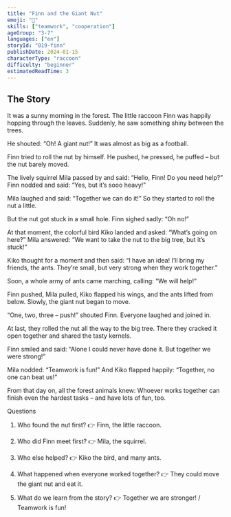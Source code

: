 ```yaml
---
title: "Finn and the Giant Nut"
emoji: "🌰"
skills: ["teamwork", "cooperation"]
ageGroup: "3-7"
languages: ["en"]
storyId: "019-finn"
publishDate: 2024-01-15
characterType: "raccoon"
difficulty: "beginner"
estimatedReadTime: 3
---
```


## The Story


It was a sunny morning in the forest. The little raccoon Finn was happily hopping through the leaves. Suddenly, he saw something shiny between the trees.

He shouted: “Oh! A giant nut!” It was almost as big as a football.

Finn tried to roll the nut by himself. He pushed, he pressed, he puffed – but the nut barely moved.

The lively squirrel Mila passed by and said:
“Hello, Finn! Do you need help?”
Finn nodded and said: “Yes, but it’s sooo heavy!”

Mila laughed and said: “Together we can do it!” So they started to roll the nut a little.

But the nut got stuck in a small hole.
Finn sighed sadly: “Oh no!”

At that moment, the colorful bird Kiko landed and asked:
“What’s going on here?”
Mila answered: “We want to take the nut to the big tree, but it’s stuck!”

Kiko thought for a moment and then said: “I have an idea! I’ll bring my friends, the ants. They’re small, but very strong when they work together.”

Soon, a whole army of ants came marching, calling: “We will help!”

Finn pushed, Mila pulled, Kiko flapped his wings, and the ants lifted from below. Slowly, the giant nut began to move.

“One, two, three – push!” shouted Finn. Everyone laughed and joined in.

At last, they rolled the nut all the way to the big tree. There they cracked it open together and shared the tasty kernels.

Finn smiled and said: “Alone I could never have done it. But together we were strong!”

Mila nodded: “Teamwork is fun!”
And Kiko flapped happily: “Together, no one can beat us!”

From that day on, all the forest animals knew:
Whoever works together can finish even the hardest tasks – and have lots of fun, too.

Questions 
1. Who found the nut first?
👉 Finn, the little raccoon.

2. Who did Finn meet first?
👉 Mila, the squirrel.

3. Who else helped?
👉 Kiko the bird, and many ants.

4. What happened when everyone worked together?
👉 They could move the giant nut and eat it.

5. What do we learn from the story?
👉 Together we are stronger! / Teamwork is fun!